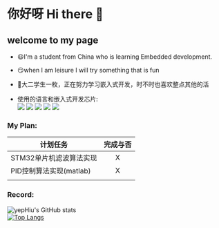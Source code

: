 # 你好呀 Hi there 👋  
## welcome to my page
- 😃I'm a student from China who is learning Embedded development. 
- 😏when I am leisure I will try something that is fun  
- 🤗大二学生一枚，正在努力学习嵌入式开发，时不时也喜欢整点其他的活

- 使用的语言和嵌入式开发芯片:  
  ![](https://img.shields.io/badge/Clang--blue)
  ![](https://img.shields.io/badge/python-3.10-blueviolet)
  ![](https://img.shields.io/badge/stm32-f4xx-brightgreen)
  ![](https://img.shields.io/badge/stm32-f1xx-blue)
  ![](https://img.shields.io/badge/ucos-III-FFFB7D)

### My Plan:
| 计划任务              |  完成与否  |
|-------------------|:------:|
| STM32单片机滤波算法实现    |   X    |
| PID控制算法实现(matlab) |   X    |
|                   |        |


### Record:  
![yepHiu's GitHub stats](https://github-readme-stats.vercel.app/api?username=yepHiu&show_icons=true&bg_color=45,FFCC70,C850C0&text_color=333333)  
[![Top Langs](https://github-readme-stats.vercel.app/api/top-langs/?username=yepHiu&layout=compact&bg_color=45,FFCC70,C850C0)](https://github.com/anuraghazra/github-readme-stats)

